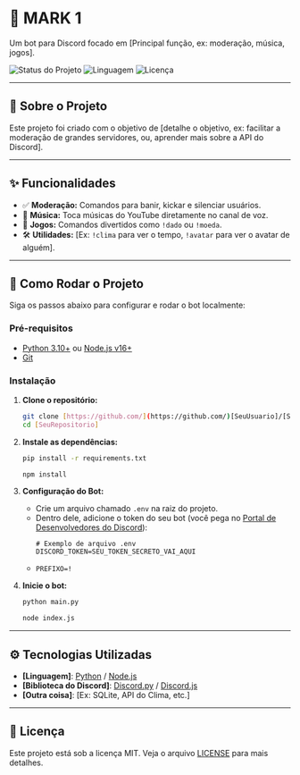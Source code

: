 # 🤖 MARK 1

Um bot para Discord focado em [Principal função, ex: moderação, música, jogos].

<p align-itens="center">
  <img alt="Status do Projeto" src="https://img.shields.io/badge/status-em%20desenvolvimento-yellowgreen">
  <img alt="Linguagem" src="https://img.shields.io/badge/feito%20com-Python-blue"> 
  <img alt="Licença" src="https://img.shields.io/badge/licen%C3%A7a-MIT-green">
</p>

---

## 📖 Sobre o Projeto

Este projeto foi criado com o objetivo de [detalhe o objetivo, ex: facilitar a moderação de grandes servidores, ou, aprender mais sobre a API do Discord].

---

## ✨ Funcionalidades

* ✅ **Moderação:** Comandos para banir, kickar e silenciar usuários.
* 🎵 **Música:** Toca músicas do YouTube diretamente no canal de voz.
* 🎲 **Jogos:** Comandos divertidos como `!dado` ou `!moeda`.
* 🛠️ **Utilidades:** [Ex: `!clima` para ver o tempo, `!avatar` para ver o avatar de alguém].

---

## 🚀 Como Rodar o Projeto

Siga os passos abaixo para configurar e rodar o bot localmente:

### Pré-requisitos

* [Python 3.10+](https://www.python.org/downloads/) ou [Node.js v16+](https://nodejs.org/en/)
* [Git](https://git-scm.com/)

### Instalação

1.  **Clone o repositório:**
    ```bash
    git clone [https://github.com/](https://github.com/)[SeuUsuario]/[SeuRepositorio].git
    cd [SeuRepositorio]
    ```

2.  **Instale as dependências:**

    ```bash
    pip install -r requirements.txt
    ```
    ```bash
    npm install
    ```

3.  **Configuração do Bot:**
    * Crie um arquivo chamado `.env` na raiz do projeto.
    * Dentro dele, adicione o token do seu bot (você pega no [Portal de Desenvolvedores do Discord](https://discord.com/developers/applications)):
      ```env
      # Exemplo de arquivo .env
      DISCORD_TOKEN=SEU_TOKEN_SECRETO_VAI_AQUI
      ```
    * ```env
      PREFIXO=!
      ```

4.  **Inicie o bot:**
    ```bash
    python main.py
    ```
    ```bash
    node index.js
    ```

---

## ⚙️ Tecnologias Utilizadas

* **[Linguagem]**: [Python](https://www.python.org/) / [Node.js](https://nodejs.org/en/)
* **[Biblioteca do Discord]**: [Discord.py](https://discordpy.readthedocs.io/en/stable/) / [Discord.js](https://discord.js.org/#/)
* **[Outra coisa]**: [Ex: SQLite, API do Clima, etc.]

---

## 📝 Licença

Este projeto está sob a licença MIT. Veja o arquivo [LICENSE](LICENSE) para mais detalhes.
